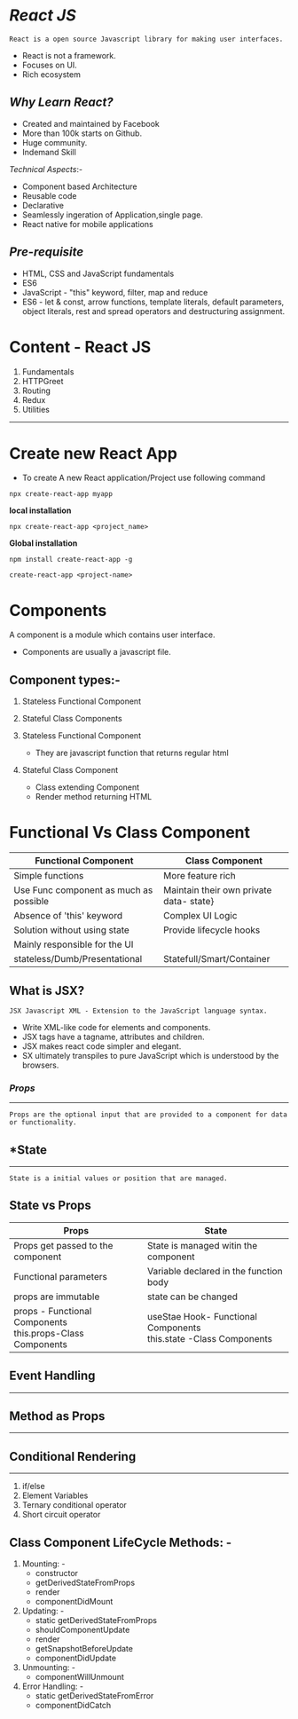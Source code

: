 # ***React JS***

    React is a open source Javascript library for making user interfaces.

- React is not a framework.
- Focuses  on UI.
- Rich ecosystem


## ***Why Learn React?***

- Created and maintained by Facebook
- More than 100k starts on Github.
- Huge community.
- Indemand Skill

*Technical Aspects*:-

- Component based Architecture
- Reusable code
- Declarative
- Seamlessly ingeration of Application,single page.
- React native for mobile applications


## ***Pre-requisite***

- HTML, CSS and JavaScript fundamentals
- ES6
- JavaScript - "this" keyword, filter, map and reduce
- ES6 - let & const, arrow functions, template literals, default parameters, object literals, rest and spread operators and destructuring assignment.


# Content - React JS

1. Fundamentals
2. HTTPGreet
3. Routing
4. Redux
5. Utilities



------------------------------------

# Create new React App

* To create A new React application/Project use following command

```node
npx create-react-app myapp
```

**local installation**

```
npx create-react-app <project_name>
```

**Global installation**
```
npm install create-react-app -g

create-react-app <project-name>
```


# Components

A component is a module which contains user interface.

* Components are usually a javascript file.


## Component types:- 

1. Stateless Functional Component
2. Stateful Class Components


1. Stateless Functional Component
    - They are javascript function that returns regular html

2. Stateful Class Component
    - Class extending Component
    - Render method returning HTML 

# Functional Vs Class Component

|   Functional Component   |  Class Component   |
|--------------------------|--------------------|
|   Simple functions       | More feature rich  |
|Use Func component as much as possible| Maintain their own private data- state}
| Absence of 'this' keyword| Complex UI Logic|
| Solution without using state| Provide lifecycle hooks|
| Mainly responsible for the UI||
|stateless/Dumb/Presentational|Statefull/Smart/Container|


## What is JSX?

    JSX Javascript XML - Extension to the JavaScript language syntax.

- Write XML-like code for elements and components.
- JSX tags have a tagname, attributes and children.
- JSX makes react code simpler and elegant.
- SX ultimately transpiles to pure JavaScript which is understood by the browsers.

### ***Props***
----------------

    Props are the optional input that are provided to a component for data or functionality.


## ***State**
---------------
    State is a initial values or position that are managed.


## State vs Props


|Props|State|
|----------------------|--------------------------|
|Props get passed to the component| State is managed witin the component|
|Functional parameters|Variable declared in the function body|
|props are immutable|state can be changed|
|props - Functional Components<br/>this.props-Class Components| useStae Hook- Functional Components<br/>this.state -Class Components|

## **Event Handling**
------------------------


## Method as Props
---------------------

## Conditional Rendering
_______________________

1. if/else
2. Element Variables
3. Ternary conditional operator
4. Short circuit operator


## Class Component LifeCycle Methods: - 

1. Mounting: - 
    * constructor
    * getDerivedStateFromProps
    * render
    * componentDidMount
2. Updating: -
    * static getDerivedStateFromProps
    * shouldComponentUpdate
    * render
    * getSnapshotBeforeUpdate
    * componentDidUpdate
3. Unmounting: -
    * componentWillUnmount
4. Error Handling: -
    * static getDerivedStateFromError
    * componentDidCatch
